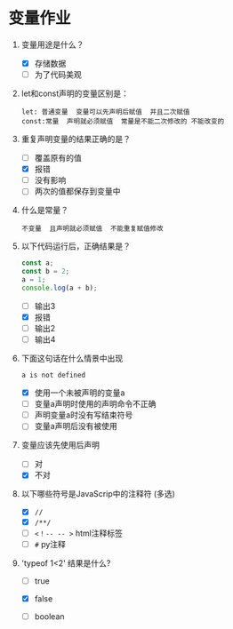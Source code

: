 # 变量作业

1. 变量用途是什么？

   - [x] 存储数据
   - [ ] 为了代码美观

2. let和const声明的变量区别是：

   ```
   let: 普通变量  变量可以先声明后赋值  并且二次赋值 
   const:常量  声明就必须赋值  常量是不能二次修改的 不能改变的
   ```
   
3. 重复声明变量的结果正确的是？

   - [ ] 覆盖原有的值
   - [x] 报错
   - [ ] 没有影响
   - [ ] 两次的值都保存到变量中

4. 什么是常量？

   ```
   不变量  且声明就必须赋值  不能重复赋值修改 
   ```

5. 以下代码运行后，正确结果是？

   ```js
   const a;
   const b = 2;
   a = 1;
   console.log(a + b);
   ```

   - [ ] 输出3
   - [x] 报错
   - [ ] 输出2
   - [ ] 输出4

6. 下面这句话在什么情景中出现  

   `a is not defined`

   - [x] 使用一个未被声明的变量a
   - [ ] 变量a声明时使用的声明命令不正确
   - [ ] 声明变量a时没有写结束符号
   - [ ] 变量a声明后没有被使用

7. 变量应该先使用后声明  

   - [ ] 对
   - [x] 不对

8. 以下哪些符号是JavaScrip中的注释符  (多选)

   - [x] `//`
   - [x] `/**/`
   - [ ] `<！-- -- >`  html注释标签 
   - [ ] `#` py注释
   
9. 'typeof  1<2'  结果是什么?

   - [ ] true 
   - [x] false
   - [ ] boolean

   


